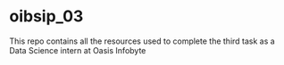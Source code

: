 # oibsip_03
This repo contains all the resources used to complete the third task as a Data Science intern at Oasis Infobyte
